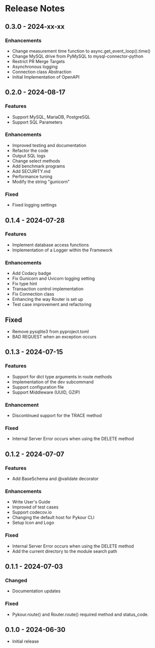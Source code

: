 # Release Notes

## 0.3.0 - 2024-xx-xx

### Enhancements

- Change measurement time function to async.get_event_loop().time()
- Change MySQL drive from PyMySQL to mysql-connector-python
- Restrict PR Merge Targets
- Asynchronous logging
- Connection class Abstraction
- Initial Implementation of OpenAPI

## 0.2.0 - 2024-08-17

### Features

- Support MySQL, MariaDB, PostgreSQL
- Support SQL Parameters

### Enhancements

- Improved testing and documentation
- Refactor the code
- Output SQL logs
- Change select methods
- Add benchmark programs
- Add SECURITY.md
- Performance tuning
- Modify the string "gunicorn"

### Fixed

- Fixed logging settings


## 0.1.4 - 2024-07-28

### Features

- Implement database access functions
- Implementation of a Logger within the Framework

### Enhancements

- Add Codacy badge
- Fix Gunicorn and Uvicorn logging setting
- Fix type hint
- Transaction control implementation
- Fix Connection class
- Enhancing the way Router is set up
- Test case improvement and refactoring

## Fixed

- Remove pysqlite3 from pyproject.toml
- BAD REQUEST when an exception occurs

## 0.1.3 - 2024-07-15

### Features

- Support for dict type arguments in route methods
- Implementation of the dev subcommand
- Support configuration file
- Support Middleware (UUID, GZIP)

### Enhancement

- Discontinued support for the TRACE method

### Fixed

- Internal Server Error occurs when using the DELETE method

## 0.1.2 - 2024-07-07

### Features

- Add BaseSchema and @validate decorator

### Enhancements

- Write User's Guide
- Improved of test cases
- Support codecov.io
- Changing the default host for Pykour CLI
- Setup Icon and Logo

### Fixed

- Internal Server Error occurs when using the DELETE method
- Add the current directory to the module search path

## 0.1.1 - 2024-07-03

### Changed

- Documentation updates

### Fixed

- Pykour.route() and Router.route() required method and status_code.

## 0.1.0 - 2024-06-30

- Initial release
